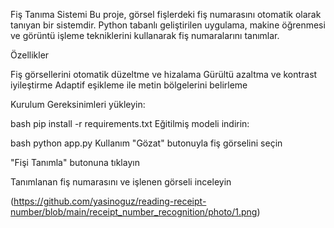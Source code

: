 Fiş Tanıma Sistemi
Bu proje, görsel fişlerdeki fiş numarasını otomatik olarak tanıyan bir sistemdir. Python tabanlı geliştirilen uygulama, makine öğrenmesi ve görüntü işleme tekniklerini kullanarak fiş numaralarını tanımlar.

Özellikler

Fiş görsellerini otomatik düzeltme ve hizalama
Gürültü azaltma ve kontrast iyileştirme
Adaptif eşikleme ile metin bölgelerini belirleme


Kurulum
Gereksinimleri yükleyin:

bash
pip install -r requirements.txt
Eğitilmiş modeli indirin:


bash
python app.py
Kullanım
"Gözat" butonuyla fiş görselini seçin

"Fişi Tanımla" butonuna tıklayın

Tanımlanan fiş numarasını ve işlenen görseli inceleyin

(https://github.com/yasinoguz/reading-receipt-number/blob/main/receipt_number_recognition/photo/1.png)
